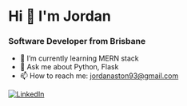 # Hi 👋 I'm Jordan

### Software Developer from Brisbane 

- 🌱 I’m currently learning MERN stack
- 💬 Ask me about Python, Flask
- 📫 How to reach me: jordanaston93@gmail.com

[![LinkedIn](https://img.icons8.com/color/48/000000/linkedin.png)](https://www.linkedin.com/in/jordan-aston-164aab178/)

